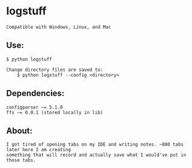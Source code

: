 # logstuff
    Compatible with Windows, Linux, and Mac

## Use:
    $ python logstuff

    Change directory files are saved to:
        $ python logstuff --config <directory>

## Dependencies:
    configparser ~= 5.1.0
    ffs ~= 0.0.1 (stored locally in lib)

## About:
    I got tired of opening tabs on my IDE and writing notes. ~800 tabs later here I am creating
    something that will record and actually save what I would've put in those tabs.

